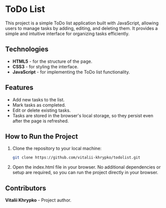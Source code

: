 # ToDo List

This project is a simple ToDo list application built with JavaScript, allowing users to manage tasks by adding, editing, and deleting them. It provides a simple and intuitive interface for organizing tasks efficiently.

## Technologies
- **HTML5** - for the structure of the page.
- **CSS3** - for styling the interface.
- **JavaScript** - for implementing the ToDo list functionality.

## Features
- Add new tasks to the list.
- Mark tasks as completed.
- Edit or delete existing tasks.
- Tasks are stored in the browser's local storage, so they persist even after the page is refreshed.

## How to Run the Project
1. Clone the repository to your local machine:
   ```bash
   git clone https://github.com/vitalii-khrypko/todolist.git
2. Open the index.html file in your browser.
No additional dependencies or setup are required, so you can run the project directly in your browser.

## Contributors
**Vitalii Khrypko** - Project author.
